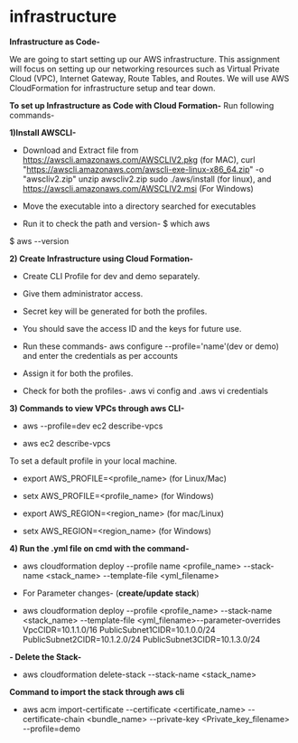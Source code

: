 # infrastructure
**Infrastructure as Code-**

We are going to start setting up our AWS infrastructure. 
This assignment will focus on setting up our networking resources such as Virtual Private Cloud (VPC), Internet Gateway, Route Tables, and Routes. We will use AWS CloudFormation for infrastructure setup and tear down.

**To set up Infrastructure as Code with Cloud Formation-**
Run following commands-

**1)Install AWSCLI-**
- Download and Extract file from https://awscli.amazonaws.com/AWSCLIV2.pkg (for MAC),
curl "https://awscli.amazonaws.com/awscli-exe-linux-x86_64.zip" -o "awscliv2.zip"
unzip awscliv2.zip
sudo ./aws/install (for linux), and https://awscli.amazonaws.com/AWSCLIV2.msi (For Windows)

- Move the executable into a directory searched for executables

- Run it to check the path and version- $ which aws

$ aws --version



**2) Create Infrastructure using Cloud Formation-**
- Create CLI Profile for dev and demo separately.

- Give them administrator access.

- Secret key will be generated for both the profiles.
- You should save the access ID and the keys for future use.

- Run these commands- aws configure --profile='name'(dev or demo) and enter the credentials as per accounts

- Assign it for both the profiles.

- Check for both the profiles- .aws vi config and .aws vi credentials



**3) Commands to view VPCs through aws CLI-**
- aws --profile=dev ec2 describe-vpcs
 
- aws ec2 describe-vpcs

To set a default profile in your local machine.
- export AWS_PROFILE=<profile_name> (for Linux/Mac)
- setx AWS_PROFILE=<profile_name> (for Windows)

- export AWS_REGION=<region_name> (for mac/Linux)
- setx AWS_REGION=<region_name> (for Windows)


**4) Run the .yml file on cmd with the command-**
- aws cloudformation deploy --profile name <profile_name> --stack-name <stack_name> --template-file <yml_filename>

- For Parameter changes- (**create/update stack**)

- aws cloudformation deploy --profile <profile_name> --stack-name <stack_name> --template-file <yml_filename>--parameter-overrides VpcCIDR=10.1.1.0/16 PublicSubnet1CIDR=10.1.0.0/24 PublicSubnet2CIDR=10.1.2.0/24 PublicSubnet3CIDR=10.1.3.0/24

**- Delete the Stack-**
- aws cloudformation delete-stack --stack-name <stack_name>

**Command to import the stack through aws cli**
- aws acm import-certificate --certificate <certificate_name> --certificate-chain <bundle_name> --private-key <Private_key_filename> --profile=demo

